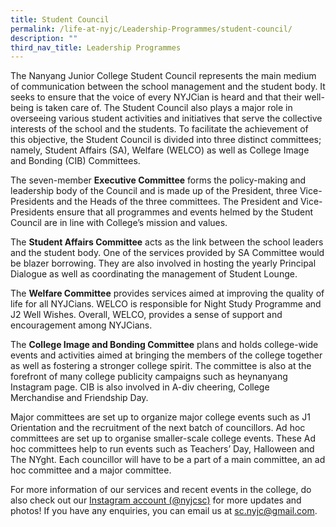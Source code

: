```yaml
---
title: Student Council
permalink: /life-at-nyjc/Leadership-Programmes/student-council/
description: ""
third_nav_title: Leadership Programmes
---
```

<p>The Nanyang Junior College Student Council represents the main medium of communication between the school management and the student body. It seeks to ensure that the voice of every NYJCian is heard and that their well-being is taken care of. The Student Council also plays a major role in overseeing various student activities and initiatives that serve the collective interests of the school and the students. To facilitate the achievement of this objective, the Student Council is divided into three distinct committees; namely, Student Affairs (SA), Welfare (WELCO) as well as College Image and Bonding (CIB) Committees.</p>
<p>The seven-member&nbsp;<strong>Executive Committee</strong>&nbsp;forms the policy-making and leadership body of the Council and is made up of the President, three Vice-Presidents and the Heads of the three committees. The President and Vice-Presidents ensure that all programmes and events helmed by the Student Council are in line with College&rsquo;s mission and values.</p>
<p>The&nbsp;<strong>Student Affairs Committee</strong>&nbsp;acts as the link between the school leaders and the student body. One of the services provided by SA Committee would be blazer borrowing. They are also involved in hosting the yearly Principal Dialogue as well as coordinating the management of Student Lounge.</p>
<p>The&nbsp;<strong>Welfare Committee</strong>&nbsp;provides services aimed at improving the quality of life for all NYJCians. WELCO is responsible for Night Study Programme and J2 Well Wishes. Overall, WELCO, provides a sense of support and encouragement among NYJCians.</p>
<p>The&nbsp;<strong>College Image and Bonding Committee</strong>&nbsp;plans and holds college-wide events and activities aimed at bringing the members of the college together as well as fostering a stronger college spirit. The committee is also at the forefront of many college publicity campaigns such as heynanyang Instagram page. CIB is also involved in A-div cheering, College Merchandise and Friendship Day.</p>
<p>Major committees are set up to organize major college events such as J1 Orientation and the recruitment of the next batch of councillors. Ad hoc committees are set up to organise smaller-scale college events. These Ad hoc committees help to run events such as Teachers&rsquo; Day, Halloween and The NYght. Each councillor will have to be a part of a main committee, an ad hoc committee and a major committee.</p>
<p>For more information of our services and recent events in the college, do also check out our&nbsp;<a href="https://instagram.com/p/5GG9qWlVnN/">Instagram account (@nyjcsc)</a>&nbsp;for more updates and photos! If you have any enquiries, you can email us at&nbsp;<a href="mailto:sc.nyjc@gmail.com">sc.nyjc@gmail.com</a>.</p>